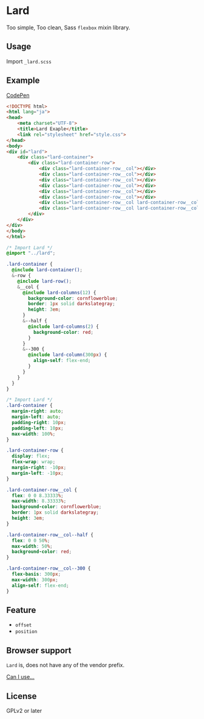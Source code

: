 # Lard

Too simple, Too clean, Sass `flexbox` mixin library.

## Usage

Import `_lard.scss`

## Example

[CodePen](http://codepen.io/p-o-t-s/pen/LNpyOZ)


``` HTML
<!DOCTYPE html>
<html lang="ja">
<head>
    <meta charset="UTF-8">
    <title>Lard Exaple</title>
    <link rel="stylesheet" href="style.css">
</head>
<body>
<div id="lard">
    <div class="lard-container">
        <div class="lard-container-row">
            <div class="lard-container-row__col"></div>
            <div class="lard-container-row__col"></div>
            <div class="lard-container-row__col"></div>
            <div class="lard-container-row__col"></div>
            <div class="lard-container-row__col"></div>
            <div class="lard-container-row__col"></div>
            <div class="lard-container-row__col lard-container-row__col--half"></div>
            <div class="lard-container-row__col lard-container-row__col--300"></div>
        </div>
    </div>
</div>
</body>
</html>
```

``` SCSS
/* Import Lard */
@import "../lard";

.lard-container {
  @include lard-container();
  &-row {
    @include lard-row();
    &__col {
      @include lard-columns(12) {
        background-color: cornflowerblue;
        border: 1px solid darkslategray;
        height: 3em;
      }
      &--half {
        @include lard-columns(2) {
          background-color: red;
        }
      }
      &--300 {
        @include lard-column(300px) {
          align-self: flex-end;
        }
      }
    }
  }
}
```

``` CSS
/* Import Lard */
.lard-container {
  margin-right: auto;
  margin-left: auto;
  padding-right: 10px;
  padding-left: 10px;
  max-width: 100%;
}

.lard-container-row {
  display: flex;
  flex-wrap: wrap;
  margin-right: -10px;
  margin-left: -10px;
}

.lard-container-row__col {
  flex: 0 0 8.33333%;
  max-width: 8.33333%;
  background-color: cornflowerblue;
  border: 1px solid darkslategray;
  height: 3em;
}

.lard-container-row__col--half {
  flex: 0 0 50%;
  max-width: 50%;
  background-color: red;
}

.lard-container-row__col--300 {
  flex-basis: 300px;
  max-width: 300px;
  align-self: flex-end;
}
```

## Feature

* `offset`
* `position`

## Browser support

`Lard` is, does not have any of the vendor prefix.

[Can I use...](http://caniuse.com/#search=flex)

## License

GPLv2 or later